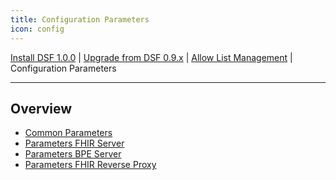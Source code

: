 ```yaml
---
title: Configuration Parameters
icon: config
---
```

 [Install DSF 1.0.0](/versions/v1.0.0/maintain/install.md) | [Upgrade from DSF 0.9.x](/versions/v1.0.0/maintain/upgrade-from-0.md) | [Allow List Management](/versions/v1.0.0/maintain/allowList-mgm.md) | Configuration Parameters

---

## Overview
- [Common Parameters](common)
- [Parameters FHIR Server](fhir)
- [Parameters BPE Server](bpe)
- [Parameters FHIR Reverse Proxy](reverseproxy)